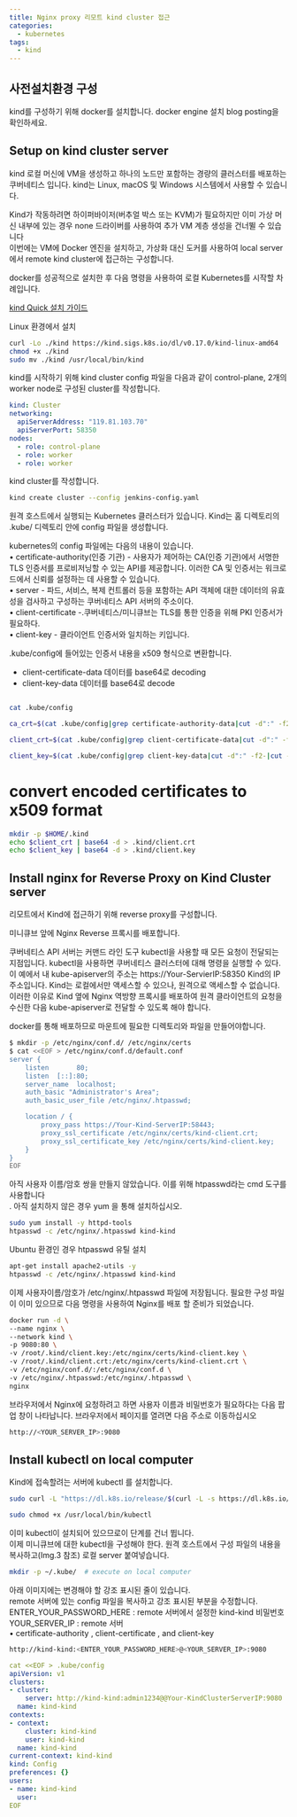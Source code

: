 ```yaml
---
title: Nginx proxy 리모트 kind cluster 접근
categories:
  - kubernetes
tags: 
  - kind
---
```


## 사전설치환경 구성
kind를 구성하기 위해 docker를 설치합니다. docker engine 설치  blog posting을 확인하세요.  

## Setup  on kind cluster server
kind 로컬 머신에 VM을 생성하고 하나의 노드만 포함하는 경량의 클러스터를 배포하는 쿠버네티스 입니다. kind는 Linux, macOS 및 Windows 시스템에서 사용할 수 있습니다. 

Kind가 작동하려면 하이퍼바이저(버추얼 박스 또는 KVM)가 필요하지만 이미 가상 머신 내부에 있는 경우 none 드라이버를 사용하여 추가 VM 계층 생성을 건너뛸 수 있습니다  
이번에는 VM에 Docker 엔진을 설치하고, 가상화 대신 도커를 사용하여 local server에서 remote kind cluster에 접근하는 구성합니다.  

docker를 성공적으로 설치한 후 다음 명령을 사용하여 로컬 Kubernetes를 시작할 차례입니다.

[kind Quick 설치 가이드](https://kind.sigs.k8s.io/docs/user/quick-start/)

Linux 환경에서 설치  
```bash
curl -Lo ./kind https://kind.sigs.k8s.io/dl/v0.17.0/kind-linux-amd64
chmod +x ./kind
sudo mv ./kind /usr/local/bin/kind
```

kind를 시작하기 위해 kind cluster config 파일을 다음과 같이 control-plane, 2개의 worker node로 구성된 cluster를 작성합니다.  
```yaml
kind: Cluster
networking:
  apiServerAddress: "119.81.103.70"
  apiServerPort: 58350
nodes:
  - role: control-plane
  - role: worker
  - role: worker
```

kind cluster를 작성합니다.
```bash
kind create cluster --config jenkins-config.yaml
```


원격 호스트에서 실행되는 Kubernetes 클러스터가 있습니다. Kind는 홈 디렉토리의 .kube/ 디렉토리 안에 config 파일을 생성합니다.

kubernetes의 config 파일에는 다음의 내용이 있습니다.  
•	certificate-authority(인증 기관) - 사용자가 제어하는 CA(인증 기관)에서 서명한 TLS 인증서를 프로비저닝할 수 있는 API를 제공합니다. 이러한 CA 및 인증서는 워크로드에서 신뢰를 설정하는 데 사용할 수 있습니다.  
•	server - 파드, 서비스, 복제 컨트롤러 등을 포함하는 API 객체에 대한 데이터의 유효성을 검사하고 구성하는 쿠버네티스 API 서버의 주소이다.  
•	client-certificate -.쿠버네티스/미니큐브는 TLS를 통한 인증을 위해 PKI 인증서가 필요하다.  
•	client-key - 클라이언트 인증서와 일치하는 키입니다.  

.kube/config에 들어있는 인증서 내용을 x509 형식으로 변환합니다.
- client-certificate-data 데이터를 base64로 decoding  
- client-key-data 데이터를 base64로 decode  

```bash

cat .kube/config

ca_crt=$(cat .kube/config|grep certificate-authority-data|cut -d":" -f2-|cut -d" " -f1-)

client_crt=$(cat .kube/config|grep client-certificate-data|cut -d":" -f2-|cut -d" " -f1-)

client_key=$(cat .kube/config|grep client-key-data|cut -d":" -f2-|cut -d" " -f1-)

```


# convert encoded certificates to x509 format
```bash
mkdir -p $HOME/.kind
echo $client_crt | base64 -d > .kind/client.crt
echo $client_key | base64 -d > .kind/client.key
```
## Install nginx for Reverse Proxy on  Kind Cluster server
리모트에서 Kind에 접근하기 위해 reverse proxy를 구성합니다.  

미니큐브 앞에 Nginx Reverse 프록시를 배포합니다.

쿠버네티스 API 서버는 커맨드 라인 도구 kubectl을 사용할 때 모든 요청이 전달되는 지점입니다. kubectl을 사용하면 쿠버네티스 클러스터에 대해 명령을 실행할 수 있다. 이 예에서 내 kube-apiserver의 주소는 https://Your-ServierIP:58350 Kind의 IP 주소입니다. Kind는 로컬에서만 액세스할 수 있으나, 원격으로 액세스할 수 없습니다. 이러한 이유로 Kind 옆에 Nginx 역방향 프록시를 배포하여 원격 클라이언트의 요청을 수신한 다음 kube-apiserver로 전달할 수 있도록 해야 합니다. 

docker를 통해 배포하므로 마운트에 필요한 디렉토리와 파일을 만들어야합니다.

```bash
$ mkdir -p /etc/nginx/conf.d/ /etc/nginx/certs
$ cat <<EOF > /etc/nginx/conf.d/default.conf 
server {
    listen       80;
    listen  [::]:80;
    server_name  localhost;
    auth_basic "Administrator's Area";
    auth_basic_user_file /etc/nginx/.htpasswd;

    location / {
        proxy_pass https://Your-Kind-ServerIP:58443;
        proxy_ssl_certificate /etc/nginx/certs/kind-client.crt;
        proxy_ssl_certificate_key /etc/nginx/certs/kind-client.key;
    }
}
EOF
```

아직 사용자 이름/암호 쌍을 만들지 않았습니다. 이를 위해 htpasswd라는 cmd 도구를 사용합니다  
. 아직 설치하지 않은 경우 yum 을 통해 설치하십시오.  
```bash
sudo yum install -y httpd-tools 
htpasswd -c /etc/nginx/.htpasswd kind-kind
```

Ubuntu 환경인 경우 htpasswd 유틸 설치  
```bash
apt-get install apache2-utils -y
htpasswd -c /etc/nginx/.htpasswd kind-kind
```
이제 사용자이름/암호가 /etc/nginx/.htpasswd 파일에 저장됩니다. 필요한 구성 파일이 이미 있으므로 다음 명령을 사용하여 Nginx를 배포 할 준비가 되었습니다.  

```bash
docker run -d \
--name nginx \
--network kind \
-p 9080:80 \
-v /root/.kind/client.key:/etc/nginx/certs/kind-client.key \
-v /root/.kind/client.crt:/etc/nginx/certs/kind-client.crt \
-v /etc/nginx/conf.d/:/etc/nginx/conf.d \
-v /etc/nginx/.htpasswd:/etc/nginx/.htpasswd \
nginx
```

브라우저에서 Nginx에 요청하려고 하면 사용자 이름과 비밀번호가 필요하다는 다음 팝업 창이 나타납니다. 브라우저에서 페이지를 열려면 다음 주소로 이동하십시오  
```bash
http://<YOUR_SERVER_IP>:9080  
```

## Install kubectl on local computer

Kind에 접속할려는 서버에 kubectl 를 설치합니다.  

```bash
sudo curl -L "https://dl.k8s.io/release/$(curl -L -s https://dl.k8s.io/release/stable.txt)/bin/linux/amd64/kubectl" -o /usr/local/bin/kubectl

sudo chmod +x /usr/local/bin/kubectl
```

이미 kubectl이 설치되어 있으므로이 단계를 건너 뜁니다.  
이제 미니큐브에 대한 kubectl을 구성해야 한다. 원격 호스트에서 구성 파일의 내용을 복사하고(Img.3 참조) 로컬 server 붙여넣습니다.  

```bash
mkdir -p ~/.kube/  # execute on local computer
```

아래 이미지에는 변경해야 할 강조 표시된 줄이 있습니다.  
remote 서버에 있는 config 파일을 복사하고 강조 표시된 부분을 수정합니다.  
ENTER_YOUR_PASSWORD_HERE : remote 서버에서 설정한 kind-kind 비밀번호  
YOUR_SERVER_IP : remote 서버  
•	certificate-authority , client-certificate , and client-key  
```bash  
http://kind-kind:<ENTER_YOUR_PASSWORD_HERE>@<YOUR_SERVER_IP>:9080
```

```yaml
cat <<EOF > .kube/config
apiVersion: v1
clusters:
- cluster:
    server: http://kind-kind:admin1234@@Your-KindClusterServerIP:9080
  name: kind-kind
contexts:
- context:
    cluster: kind-kind
    user: kind-kind
  name: kind-kind
current-context: kind-kind
kind: Config
preferences: {}
users:
- name: kind-kind
  user:
EOF
```